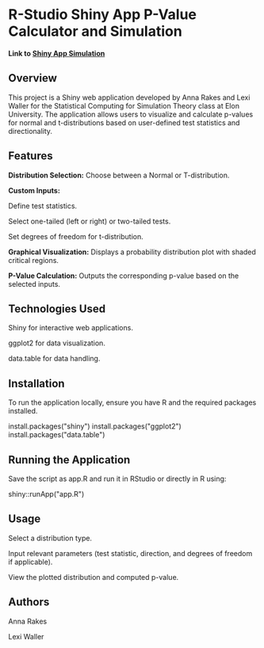 # R-Studio Shiny App P-Value Calculator and Simulation

**Link to [Shiny App Simulation](https://annarakes.shinyapps.io/ShinyAppProject/)**


## Overview

This project is a Shiny web application developed by Anna Rakes and Lexi Waller for the Statistical Computing for Simulation Theory class at Elon University. The application allows users to visualize and calculate p-values for normal and t-distributions based on user-defined test statistics and directionality.

## Features

**Distribution Selection:** Choose between a Normal or T-distribution.

**Custom Inputs:**

Define test statistics.

Select one-tailed (left or right) or two-tailed tests.

Set degrees of freedom for t-distribution.

**Graphical Visualization:** Displays a probability distribution plot with shaded critical regions.

**P-Value Calculation:** Outputs the corresponding p-value based on the selected inputs.

## Technologies Used

Shiny for interactive web applications.

ggplot2 for data visualization.

data.table for data handling.

## Installation

To run the application locally, ensure you have R and the required packages installed.

install.packages("shiny")
install.packages("ggplot2")
install.packages("data.table")

## Running the Application

Save the script as app.R and run it in RStudio or directly in R using:

shiny::runApp("app.R")

## Usage

Select a distribution type.

Input relevant parameters (test statistic, direction, and degrees of freedom if applicable).

View the plotted distribution and computed p-value.

## Authors

Anna Rakes

Lexi Waller
